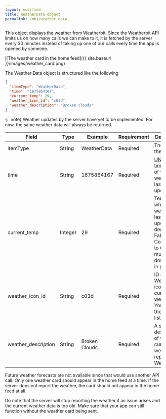 ```yaml
---
layout: modified
title: WeatherData object
permalink: /obj/weather_data
---
```

This object displays the weather from Weatherbit. Since the Weatherbit API limits us on how many calls we can make to it, it is fetched by the server every 30 minutes instead of taking up one of our calls every time the app is opened by someone. 

![The weather card in the home feed]({{ site.baseurl }}/images/weather_card.png)

The Weather Data object is structured like the following:
```json
{
  "itemType": "WeatherData",
  "time": "1675864167",
  "current_temp": 29,
  "weather_icon_id": "c03d",
  "weather_description": "Broken clouds"
}
```

{: .note}
Weather updates by the server have yet to be implemented. For now, the same weather data will always be returned.

| Field               | Type    | Example       | Requirement | Description                                                                                                                   |
|---------------------|---------|---------------|-------------|-------------------------------------------------------------------------------------------------------------------------------|
| itemType            | String  | WeatherData   | Required    | The type of the object.                                                                                                       |
| time                | String  | 1675864167    | Required    | [UNIX timestamp][timestamp-converter] of when the weather was last updated.                                                   |
| current_temp        | Integer | 29            | Required    | Temperature when the weather was last updated, in degrees Fahrenheit. Conversion to Celsius must be done locally in your app. |
| weather_icon_id     | String  | c03d          | Required    | ID of the Weatherbit icon for the current weather. You can see the whole list [here][weatherbit-icon-list].                   |
| weather_description | String  | Broken Clouds | Required    | A short description of the current weather, as reported by Weatherbit.                                                        |

[timestamp-converter]: https://www.unixtimestamp.com/
[weatherbit-icon-list]: https://www.weatherbit.io/api/codes

Future weather forecasts are not available since that would use another API call. Only one weather card should appear in the home feed at a time. If the server does not report the weather, the card should not appear in the home feed at all.

Do note that the server will stop reporting the weather if an issue arises and the current weather data is too old. Make sure that your app can still function without the weather card being sent.